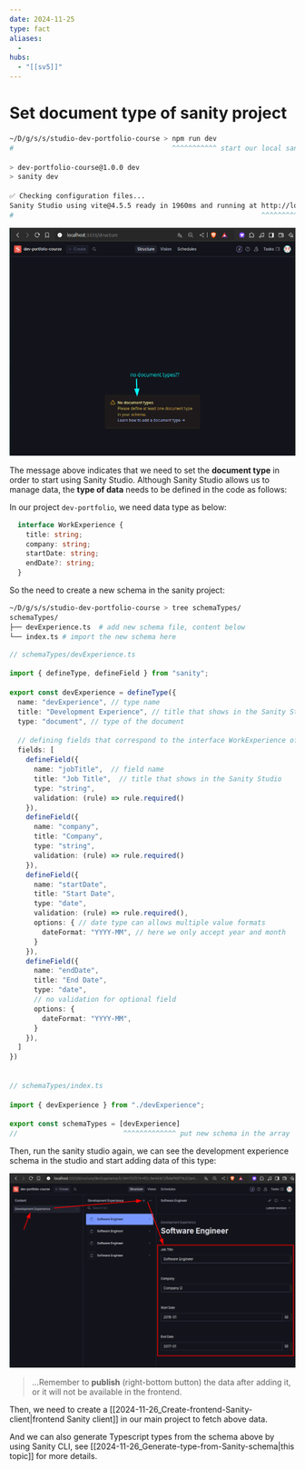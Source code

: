 ```yaml
---
date: 2024-11-25
type: fact
aliases:
  -
hubs:
  - "[[sv5]]"
---
```


# Set document type of sanity project

```bash
~/D/g/s/s/studio-dev-portfolio-course > npm run dev
#                                       ^^^^^^^^^^^ start our local sanity studio

> dev-portfolio-course@1.0.0 dev
> sanity dev

✅ Checking configuration files...
Sanity Studio using vite@4.5.5 ready in 1960ms and running at http://localhost:3333/
#                                                             ^^^^^^^^^^^^^^^^^^^^^^ 

```
![sanity-no-type.png](../assets/imgs/sanity-no-type.png)

The message above indicates that we need to set the **document type** in order to start using Sanity Studio. Although Sanity Studio allows us to manage data, the **type of data** needs to be defined in the code as follows:

In our project `dev-portfolio`, we need data type as below:
```ts
  interface WorkExperience {
    title: string;
    company: string;
    startDate: string;
    endDate?: string;
  }
```
So the need to create a new schema in the sanity project:

```bash
~/D/g/s/s/studio-dev-portfolio-course > tree schemaTypes/
schemaTypes/
├── devExperience.ts  # add new schema file, content below
└── index.ts # import the new schema here

```

```ts
// schemaTypes/devExperience.ts 

import { defineType, defineField } from "sanity";

export const devExperience = defineType({
  name: "devExperience", // type name
  title: "Development Experience", // title that shows in the Sanity Studio
  type: "document", // type of the document

  // defining fields that correspond to the interface WorkExperience of our main project
  fields: [
    defineField({
      name: "jobTitle",  // field name
      title: "Job Title",  // title that shows in the Sanity Studio
      type: "string",
      validation: (rule) => rule.required()
    }),
    defineField({
      name: "company",
      title: "Company",
      type: "string",
      validation: (rule) => rule.required()
    }),
    defineField({
      name: "startDate",
      title: "Start Date",
      type: "date",
      validation: (rule) => rule.required(),
      options: { // date type can allows multiple value formats
        dateFormat: "YYYY-MM", // here we only accept year and month
      }
    }),
    defineField({
      name: "endDate",
      title: "End Date",
      type: "date",
      // no validation for optional field
      options: {
        dateFormat: "YYYY-MM",
      }
    }),
  ]
})


// schemaTypes/index.ts 

import { devExperience } from "./devExperience";

export const schemaTypes = [devExperience]
//                          ^^^^^^^^^^^^^ put new schema in the array

```

Then, run the sanity studio again, we can see the development experience schema in the studio and start adding data of this type:

![add-type-data.png](../assets/imgs/add-type-data.png)

> ...Remember to **publish** (right-bottom button) the data after adding it, or it will not be available in the frontend.

Then, we need to create a [[2024-11-26_Create-frontend-Sanity-client|frontend Sanity client]] in our main project to fetch above data.

And we can also generate Typescript types from the schema above by using Sanity CLI, see [[2024-11-26_Generate-type-from-Sanity-schema|this topic]] for more details.

